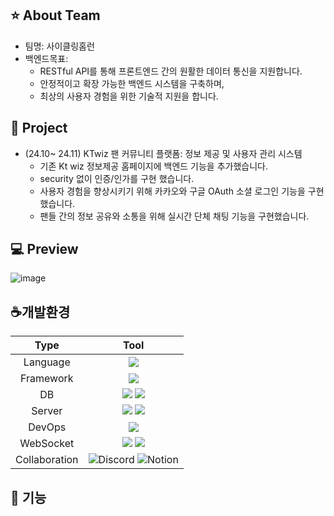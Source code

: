 ## ⭐️ About Team
  - 팀명: 사이클링홈런
  - 백엔드목표:
    - RESTful API를 통해 프론트엔드 간의 원활한 데이터 통신을 지원합니다.
    - 안정적이고 확장 가능한 백엔드 시스템을 구축하며,
    - 최상의 사용자 경험을 위한 기술적 지원을 합니다.
## 🚀 Project

- (24.10~ 24.11) KTwiz 팬 커뮤니티 플랫폼: 정보 제공 및 사용자 관리 시스템
  - 기존 Kt wiz 정보제공 홈페이지에 백엔드 기능을 추가했습니다.
  - security 없이 인증/인가를 구현 했습니다.
  - 사용자 경험을 향상시키기 위해 카카오와 구글 OAuth 소셜 로그인 기능을 구현했습니다.
  - 팬들 간의 정보 공유와 소통을 위해 실시간 단체 채팅 기능을 구현했습니다.

## 💻 Preview
![image](https://github.com/user-attachments/assets/6213d4d1-c2ec-4cbe-b3cc-0f01a5e47616)

## :coffee:개발환경
<div align="center">

|      Type       |                                                                                                                  Tool                                                                                                                   |
| :-------------: | :-------------------------------------------------------------------------------------------------------------------------------------------------------------------------------------------------------------------------------------: |
|    Language     |                                                        <img src="https://img.shields.io/badge/java%2021-007396?style=for-the-badge&logo=java&logoColor=white">                         |
|    Framework    | <img src="https://img.shields.io/badge/springboot%203.3.4-6DB33F?style=for-the-badge&logo=springboot&logoColor=white">                                 
|       DB        |                     <img src="https://img.shields.io/badge/PostgreSQL%2014-4169E1?style=for-the-badge&logo=postgresql&logoColor=white">  <img src="https://img.shields.io/badge/flyway-CC0200?style=for-the-badge&logo=java&logoColor=white">
|     Server      |       <img src="https://img.shields.io/badge/AWS Ec2-FF9900?style=for-the-badge&logo=java&logoColor=white">    <img src="https://img.shields.io/badge/Nginx-009639?style=for-the-badge&logo=java&logoColor=white">
|     DevOps      |     <img src="https://img.shields.io/badge/docker-2496ED?style=for-the-badge&logo=java&logoColor=white"> 
|    WebSocket    | <img src="https://img.shields.io/badge/SockJS-000000?style=for-the-badge&logo=sockjs&logoColor=white"> <img src="https://img.shields.io/badge/STOMP-FF6699?style=for-the-badge&logo=stomp&logoColor=white">
|  Collaboration  |             ![Discord](https://img.shields.io/badge/Discord-5865F2?style=for-the-badge&logo=discord&logoColor=white) ![Notion](https://img.shields.io/badge/Notion-000000?style=for-the-badge&logo=notion&logoColor=white)              |
</div>

## 🔦 기능
